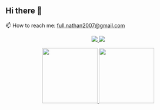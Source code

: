 ## Hi there 👋

<!--
**Natetothefuller/Natetothefuller** is a ✨ _special_ ✨ repository because its `README.md` (this file) appears on your GitHub profile.

Here are some ideas to get you started:

- 🔭 I’m currently working on ...
- 🌱 I’m currently learning ...
- 👯 I’m looking to collaborate on ...
- 🤔 I’m looking for help with ...
- 💬 Ask me about ...
- 📫 How to reach me: ...
- 😄 Pronouns: ...
- ⚡ Fun fact: ...
-->
📫 How to reach me: <a href='mailto:My Email'>full.nathan2007@gmail.com</a> 

<p align='center'> 
   <a href="https://www.linkedin.com/in/yourprofile/"> 
       <img src="https://img.shields.io/badge/linkedin-%230077B5.svg?&style=for-the-badge&logo=linkedin&logoColor=white"/> 
   </a> 
   <a href="https://t.me/yourchannel"> 
       <img src="https://img.shields.io/badge/Telegram-2CA5E0?style=for-the-badge&logo=telegram&logoColor=white"/> 
   </a> 
</p> 

<p align='center'> 
   <a href="https://github-readme-stats.vercel.app/api?username=Natetothefuller&show_icons=true&count_private=true"> 
       <img height=150 src="https://github-readme-stats.vercel.app/api?username=Natetothefuller&show_icons=true&count_private=true"/> 
   </a> 
   <a href="https://github.com/Natetothefuller/github-readme-stats"> 
       <img height=150 src="https://github-readme-stats.vercel.app/api/top-langs/?username=Natetothefuller&layout=compact"/> 
   </a> 
</p> 
